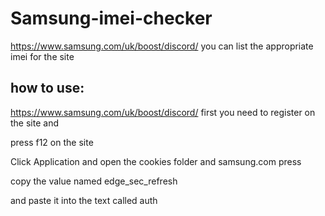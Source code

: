 # Samsung-imei-checker
https://www.samsung.com/uk/boost/discord/ you can list the appropriate imei for the site


how to use:
-
https://www.samsung.com/uk/boost/discord/ first you need to register on the site and

press f12 on the site

Click Application and open the cookies folder and samsung.com press

copy the value named edge_sec_refresh

and paste it into the text called auth
